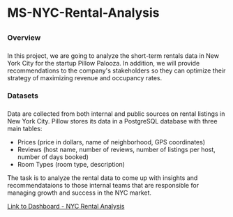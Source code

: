 # MS-NYC-Rental-Analysis <h2>

### Overview <h3>

In this project, we are going to analyze the short-term rentals data in New York City for the startup Pillow Palooza. In addition, we will provide recommendations to the company's stakeholders so they can optimize their strategy of maximizing revenue and occupancy rates.

### Datasets <h3>

Data are collected from both internal and public sources on rental listings in New York City. Pillow stores its data in a PostgreSQL database with three main tables:
   - Prices (price in dollars, name of neighborhood, GPS coordinates)
   - Reviews (host name, number of reviews, number of listings per host, number of days booked)
   - Room Types (room type, description)

The task is to analyze the rental data to come up with insights and recommendataions to those internal teams that are responsible for managing growth and success in the NYC market.

[Link to Dashboard - NYC Rental Analysis](https://public.tableau.com/views/mastery-proj2/Story1?:language=en-US&:display_count=n&:origin=viz_share_link)
